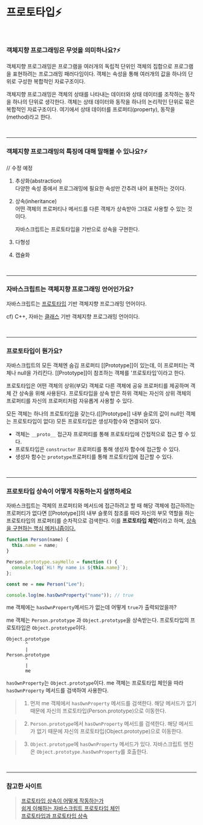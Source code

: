 # 프로토타입⚡️

<br/>

### 객체지향 프로그래밍은 무엇을 의미하나요?⚡️

객체지향 프로그래밍은 프로그램을 여러개의 독립적 단위인 객체의 집합으로 프로그램을 표현하려는 프로그래밍 패러다임이다. 객체는 속성을 통해 여러개의 값을 하나의 단위로 구성한 복합적인 자료구조이다.

객체지향 프로그래밍은 객체의 상태를 나타내는 데이터와 상태 데이터를 조작하는 동작을 하나의 단위로 생각한다. 객체는 상태 데이터와 동작을 하나의 논리적인 단위로 묶은 복합적인 자료구조이다. 여기에서 상태 데이터를 프로퍼티(property), 동작을 (method)라고 한다.

</br>

---

### 객체지향 프로그래밍의 특징에 대해 말해볼 수 있나요?⚡️

// 수정 예정

1. 추상화(abstraction)  
   다양한 속성 중에서 프로그래밍에 필요한 속성만 간추려 내어 표현하는 것이다.

2. 상속(inheritance)  
   어떤 객체의 프로퍼티나 메서드를 다른 객체가 상속받아 그대로 사용할 수 있는 것이다.

   자바스크립트는 프로토타입을 기반으로 상속을 구현한다.

3. 다형성
4. 캡슐화

</br>

---

### 자바스크립트는 객체지향 프로그래밍 언어인가요?

자바스크립트는 <U>프로토타입</U> 기반 객체지향 프로그래밍 언어이다.

cf) C++, 자바는 <U>클래스</U> 기반 객체지향 프로그래밍 언어이다.

</br>

---

### 프로토타입이 뭔가요?

자바스크립트의 모든 객체엔 숨김 프로퍼티 [[Prototype]]이 있는데, 이 프로퍼티는 객체나 null을 가리킨다. [[Prototype]]이 참조하는 객체를 '프로토타입’이라고 한다.

프로토타입은 어떤 객체의 상위(부모) 객체로 다른 객체에 공유 프로퍼티를 제공하며 객체 간 상속을 위해 사용된다. 프로토타입을 상속 받은 하위 객체는 자신의 상위 객체의 프로퍼티를 자신의 프로퍼티처럼 자유롭게 사용할 수 있다.

모든 객체는 하나의 프로토타입을 갖는다.([[Prototype]] 내부 슬로의 값이 null인 객체는 프로토타입이 없다) 모든 프로토타입은 생성자함수와 연결되어 있다.

- 객체는 `__proto__` 접근자 프로퍼티를 통해 프로토타입에 간접적으로 접근 할 수 있다.
- 프로토타입은 `constructor` 프로퍼티를 통해 생성자 함수에 접근할 수 있다.
- 생성자 함수는 `prototype`프로퍼티를 통해 프로토타입에 접근할 수 있다.

</br>

---

### 프로토타입 상속이 어떻게 작동하는지 설명하세요

자바스크립트는 객체의 프로퍼티와 메서드에 접근하려고 할 때 해당 객체에 접근하려는 프로퍼티가 없다면 [[Prototype]]의 내부 슬롯의 참조를 따라 자신의 부모 역할을 하는 프로토타입의 프로퍼티를 순차적으로 검색한다. 이를 **프로토타입 체인**이라고 하며, <U>상속을 구현하는 핵심 메커니즘이다.</U>

```javascript
function Person(name) {
  this.name = name;
}

Person.prototype.sayHello = function () {
  console.log(`Hi! My name is ${this.name}`);
};

const me = new Person("Lee");

console.log(me.hasOwnProperty("name")); // true
```

me 객체에는 `hasOwnProperty`메서드가 없는데 어떻게 `true`가 출력되었을까?

me 객체는 `Person.prototype` 과 `Object.prototype`을 상속받는다. 프로토타입의 프로토타입은 `Object.prototype`이다.

```
Object.prototype
       ^
       |
Person.prototype
       ^
       |
       me
```

`hasOwnProperty`는 `Object.prototype`이다. me 객체는 프로토타입 체인을 따라 `hasOwnProperty` 메서드를 검색하여 사용한다.

> 1. 먼저 me 객체에서 `hasOwnProperty` 메서드를 검색한다. 해당 메서드가 없기 때문에 자신의 프로토타입(Person.prototype)으로 이동한다.

> 2. `Person.prototype`에서 `hasOwnProperty` 메서드를 검색한다. 해당 메서드가 없기 때문에 자신의 프로토타입(Object.prototype)으로 이동한다.

> 3. `Object.prototype`에 `hasOwnProperty` 메서드가 있다. 자바스크립트 엔진은 `Object.prototype.hasOwnProperty`를 호출한다.

</br>

---

### 참고한 사이트

> [프로토타입 상속이 어떻게 작동하는가](https://moollang.tistory.com/42)  
> [쉽게 이해하는 자바스크립트 프로토타입 체인](https://meetup.nhncloud.com/posts/104)  
> [프로토타입과 프로토타입 상속](https://ko.javascript.info/prototype-inheritance)
